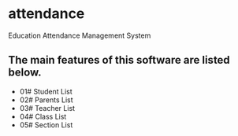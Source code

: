 # attendance
Education Attendance Management System

<h2>The main features of this software are listed below.</h2>
<ul>
	<li>01# Student List</li>
	<li>02# Parents List</li>
	<li>03# Teacher List</li>
	<li>04# Class List</li>
	<li>05# Section List</li>
</ul>
